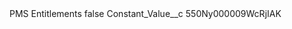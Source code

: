 <?xml version="1.0" encoding="UTF-8"?>
<CustomMetadata xmlns="http://soap.sforce.com/2006/04/metadata" xmlns:xsi="http://www.w3.org/2001/XMLSchema-instance" xmlns:xsd="http://www.w3.org/2001/XMLSchema">
    <label>PMS Entitlements</label>
    <protected>false</protected>
    <values>
        <field>Constant_Value__c</field>
        <value xsi:type="xsd:string">550Ny000009WcRjIAK</value>
    </values>
</CustomMetadata>

